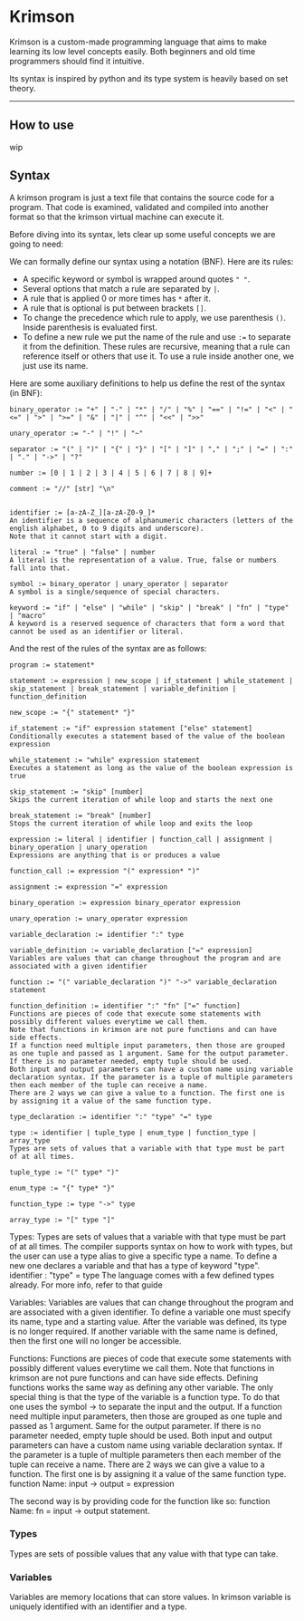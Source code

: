 # Krimson

Krimson is a custom-made programming language that aims to make learning its low level concepts easily.
Both beginners and old time programmers should find it intuitive. 

Its syntax is inspired by python and its type system is heavily based on set theory.

---

## How to use

wip

## Syntax

A krimson program is just a text file that contains the source code for a program. 
That code is examined, validated and compiled into another format so that the krimson virtual machine can execute it. 

Before diving into its syntax, lets clear up some useful concepts we are going to need:

We can formally define our syntax using a notation (BNF). Here are its rules:
- A specific keyword or symbol is wrapped around quotes `" "`.
- Several options that match a rule are separated by `|`.
- A rule that is applied 0 or more times has `*` after it.
- A rule that is optional is put between brackets `[]`.
- To change the precedence which rule to apply, we use parenthesis `()`. Inside parenthesis is evaluated first.
- To define a new rule we put the name of the rule and use ``:=`` to separate it  from the definition. These rules are recursive, meaning that a rule can reference itself or others that use it. 
To use a rule inside another one, we just use its name.

Here are some auxiliary definitions to help us define the rest of the syntax (in BNF):

    binary_operator := "+" | "-" | "*" | "/" | "%" | "==" | "!=" | "<" | "<=" | ">" | ">=" | "&" | "|" | "^" | "<<" | ">>"

    unary_operator := "-" | "!" | "~"

    separator := "(" | ")" | "{" | "}" | "[" | "]" | "," | ";" | "=" | ":" | "." | "->" | "?"

    number := [0 | 1 | 2 | 3 | 4 | 5 | 6 | 7 | 8 | 9]+

    comment := "//" [str] "\n"


    identifier := [a-zA-Z_][a-zA-Z0-9_]*
    An identifier is a sequence of alphanumeric characters (letters of the english alphabet, 0 to 9 digits and underscore). 
    Note that it cannot start with a digit.

    literal := "true" | "false" | number
    A literal is the representation of a value. True, false or numbers fall into that.

    symbol := binary_operator | unary_operator | separator
    A symbol is a single/sequence of special characters.

    keyword := "if" | "else" | "while" | "skip" | "break" | "fn" | "type" | "macro"
    A keyword is a reserved sequence of characters that form a word that cannot be used as an identifier or literal.

And the rest of the rules of the syntax are as follows:

    program := statement*

    statement := expression | new_scope | if_statement | while_statement | skip_statement | break_statement | variable_definition | function_definition

    new_scope := "{" statement* "}"

    if_statement := "if" expression statement ["else" statement]
    Conditionally executes a statement based of the value of the boolean expression 

    while_statement := "while" expression statement
    Executes a statement as long as the value of the boolean expression is true 

    skip_statement := "skip" [number]
    Skips the current iteration of while loop and starts the next one 

    break_statement := "break" [number]
    Stops the current iteration of while loop and exits the loop

    expression := literal | identifier | function_call | assignment | binary_operation | unary_operation
    Expressions are anything that is or produces a value

    function_call := expression "(" expression* ")"

    assignment := expression "=" expression

    binary_operation := expression binary_operator expression

    unary_operation := unary_operator expression

    variable_declaration := identifier ":" type

    variable_definition := variable_declaration ["=" expression]
    Variables are values that can change throughout the program and are associated with a given identifier

    function := "(" variable_declaration ")" "->" variable_declaration statement

    function_definition := identifier ":" "fn" ["=" function]
    Functions are pieces of code that execute some statements with possibly different values everytime we call them. 
    Note that functions in krimson are not pure functions and can have side effects.
    If a function need multiple input parameters, then those are grouped as one tuple and passed as 1 argument. Same for the output parameter. If there is no parameter needed, empty tuple should be used.
    Both input and output parameters can have a custom name using variable declaration syntax. If the parameter is a tuple of multiple parameters then each member of the tuple can receive a name.
    There are 2 ways we can give a value to a function. The first one is by assigning it a value of the same function type.

    type_declaration := identifier ":" "type" "=" type

    type := identifier | tuple_type | enum_type | function_type | array_type
    Types are sets of values that a variable with that type must be part of at all times.

    tuple_type := "(" type* ")"

    enum_type := "{" type* "}"

    function_type := type "->" type

    array_type := "[" type "]"


Types:
Types are sets of values that a variable with that type must be part of at all times.
The compiler supports syntax on how to work with types, but the user can use a type alias to give a specific type a name.
To define a new one declares a variable and that has a type of keyword "type".
identifier : "type" = type
The language comes with a few defined types already. For more info, refer to that guide


Variables:
Variables are values that can change throughout the program and are associated with a given identifier.
To define a variable one must specify its name, type and a starting value.
After the variable was defined, its type is no longer required. If another variable with the same name is defined, then the first one will no longer be accessible. 

Functions:
Functions are pieces of code that execute some statements with possibly different values everytime we call them. 
Note that functions in krimson are not pure functions and can have side effects.
Defining functions works the same way as defining any other variable. The only special thing is that the type of the variable is a function type. To do that one uses the symbol -> to separate the input and the output.
If a function need multiple input parameters, then those are grouped as one tuple and passed as 1 argument. Same for the output parameter. If there is no parameter needed, empty tuple should be used.
Both input and output parameters can have a custom name using variable declaration syntax. If the parameter is a tuple of multiple parameters then each member of the tuple can receive a name.
There are 2 ways we can give a value to a function. The first one is by assigning it a value of the same function type.
function Name: input -> output = expression 

The second way is by providing code for the function like so:
function Name: fn = input -> output statement.





### Types

Types are sets of possible values that any value with that type can take.

### Variables

Variables are memory locations that can store values. In krimson variable is uniquely identified with an identifier and a type. 





